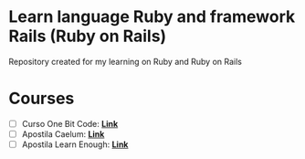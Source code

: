 # Learn language Ruby and framework Rails (Ruby on Rails)
  Repository created for my learning on Ruby and Ruby on Rails
 
# Courses 
- [ ] Curso One Bit Code: [**Link**](https://onebitcode.com/course/ruby-puro/)
- [ ] Apostila Caelum: [**Link**](https://www.caelum.com.br/apostila-ruby-on-rails/)
- [ ] Apostila Learn Enough: [**Link**](https://www.learnenough.com/courses)

